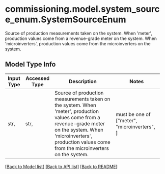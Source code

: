 # commissioning.model.system_source_enum.SystemSourceEnum

Source of production measurements taken on the system. When 'meter', production values come from a revenue-grade meter on the system. When 'microinverters', production values come from the microinverters on the system.

## Model Type Info
Input Type | Accessed Type | Description | Notes
------------ | ------------- | ------------- | -------------
str,  | str,  | Source of production measurements taken on the system. When &#x27;meter&#x27;, production values come from a revenue-grade meter on the system. When &#x27;microinverters&#x27;, production values come from the microinverters on the system. | must be one of ["meter", "microinverters", ] 

[[Back to Model list]](../../README.md#documentation-for-models) [[Back to API list]](../../README.md#documentation-for-api-endpoints) [[Back to README]](../../README.md)

